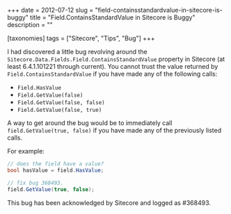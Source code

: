 +++
date = 2012-07-12
slug = "field-containsstandardvalue-in-sitecore-is-buggy"
title = "Field.ContainsStandardValue in Sitecore is Buggy"
description = ""

[taxonomies]
tags = ["Sitecore", "Tips", "Bug"]
+++

I had discovered a little bug revolving around the `Sitecore.Data.Fields.Field.ContainsStandardValue` property in Sitecore (at least 6.4.1.101221 through current). You cannot trust the value returned by `Field.ContainsStandardValue` if you have made any of the following calls:

<!-- more -->

*   `Field.HasValue`
*   `Field.GetValue(false)`
*   `Field.GetValue(false, false)`
*   `Field.GetValue(false, true)`

A way to get around the bug would be to immediately call `field.GetValue(true, false)` if you have made any of the previously listed calls. 

For example:

```c#
// does the field have a value?
bool hasValue = field.HasValue;

// fix bug 368493. 
field.GetValue(true, false);
```

This bug has been acknowledged by Sitecore and logged as #368493.